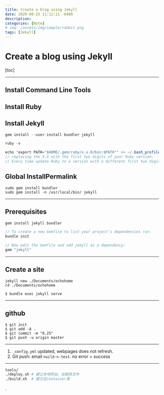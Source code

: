 ```yaml
---
title: Create a blog using Jekyll
date: 2020-08-25 11:11:11 -0400
description: 
categories: [Note]
# img: /assets/img/sample/rabbit.png
tags: [Jekyll]
---
```



# Create a blog using Jekyll

[toc]

---

## Install Command Line Tools

## Install Ruby

## Install Jekyll


```java
gem install --user-install bundler jekyll

ruby -v

echo 'export PATH="$HOME/.gem/ruby/x.x.0/bin:$PATH"' >> ~/.bash_profile
// replacing the X.X with the first two digits of your Ruby version.
// Every time update Ruby to a version with a different first two digits, you will need to update your path to match.
```

## Global InstallPermalink

```
sudo gem install bundler
sudo gem install -n /usr/local/bin/ jekyll
```


---

## Prerequisites

```java
gem install jekyll bundler

// To create a new Gemfile to list your project’s dependencies run:
bundle init

// Now edit the Gemfile and add jekyll as a dependency:
gem "jekyll"
```

---

## Create a site

```
jekyll new ./Documents/ochohome
cd ./Documents/ochohome

$ bundle exec jekyll serve
```


---

## github 

```
$ git init
$ git add -A .
$ git commit -m "8.25"
$ git push -u origin master
```

---


1. `_config.yml` updated, webpages does not refresh.
2. Git push: email `nuild-n-test`. no error = success


---

```bash
tools/
./deploy.sh # 建立本地网站，会删除文件
./build.sh  # 建立在container里
```


.
